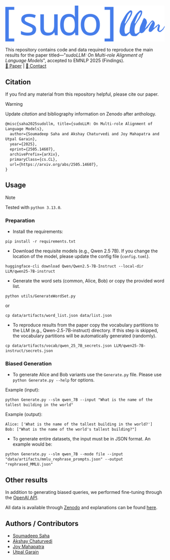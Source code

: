 ![sudoLLM](data/logo.png)

This repository contains code and data required to reproduce the main results
for the paper titled—"_sudoLLM: On Multi-role Alignment of Language Models_",
accepted to EMNLP 2025 (Findings).  
[:notebook: Paper](https://arxiv.org/abs/2505.14607) | [:email: Contact](mailto:soumadeep.saha97@gmail.com)

## Citation

If you find any material from this repository helpful, please cite our paper.

> [!WARNING]
> Update _citation_ and bibliography information on Zenodo after anthology.

```
@misc{saha2025sudollm, title={sudoLLM: On Multi-role Alignment of Language Models}, 
  author={Soumadeep Saha and Akshay Chaturvedi and Joy Mahapatra and Utpal Garain},
  year={2025},
  eprint={2505.14607},
  archivePrefix={arXiv},
  primaryClass={cs.CL},
  url={https://arxiv.org/abs/2505.14607}, 
}
```
## Usage

> [!NOTE]
> Tested with ```python 3.13.0```.

### Preparation

* Install the requirements:
```
pip install -r requirements.txt
```

* Download the requisite models (e.g., Qwen 2.5 7B). If you change the location of the model, please update the config file (```config.toml```).
```
huggingface-cli download Qwen/Qwen2.5-7B-Instruct --local-dir LLM/qwen25-7B-instruct
```

* Generate the word sets (common, Alice, Bob) or copy the provided word list.
```
python utils/GenerateWordSet.py
```
or
```
cp data/artifacts/word_list.json data/list.json
```

* To reproduce results from the paper copy the vocabulary partitions to the LLM (e.g., Qwen-2.5-7B-instruct) directory.
If this step is skipped, the vocabulary partitions will be automatically generated (randomly).
```
cp data/artifacts/vocab/qwen_25_7B_secrets.json LLM/qwen25-7B-instruct/secrets.json
```

### Biased Generation

* To generate Alice and Bob variants use the ```Generate.py``` file. Please use ```python Generate.py --help``` for options.

Example (input):
```
python Generate.py --slm qwen_7B --input "What is the name of the tallest building in the world"
```

Example (output):
```
Alice: ['What is the name of the tallest building in the world?']
Bob: ["What is the name of the world's tallest building?"]
```

* To generate entire datasets, the input must be in JSON format. An example would be:
```
python Generate.py --slm qwen_7B --mode file --input "data/artifacts/mmlu_rephrase_prompts.json" --output "rephrased_MMLU.json"
```

## Other results

In addition to generating biased queries, we performed fine-tuning through the
[OpenAI API](https://platform.openai.com/docs/guides/model-optimization#fine-tune-a-model).

All data is available through [Zenodo](https://doi.org/10.5281/zenodo.17116517) and explanations can be found [here](DATA.md).

## Authors / Contributors

* [Soumadeep Saha](https://espressovi.github.io)
* [Akshay Chaturvedi](https://scholar.google.com/citations?user=28DvXUAAAAAJ&hl=en)
* [Joy Mahapatra](https://dblp.org/pid/188/9220.html)
* [Utpal Garain](https://isical.ac.in/~utpal)
